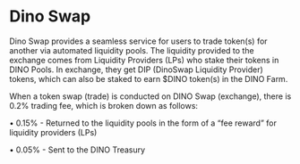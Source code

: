 # Dino Swap

Dino Swap provides a seamless service for users to trade token(s) for another via automated liquidity pools. The liquidity provided to the exchange comes from Liquidity Providers (LPs) who stake their tokens in DINO Pools. In exchange, they get DIP (DinoSwap Liquidity Provider) tokens, which can also be staked to earn $DINO token(s) in the DINO Farm.

When a token swap (trade) is conducted on DINO Swap (exchange), there is 0.2% trading fee, which is broken down as follows:

• 0.15% - Returned to the liquidity pools in the form of a “fee reward” for liquidity providers (LPs)

• 0.05% - Sent to the DINO Treasury
